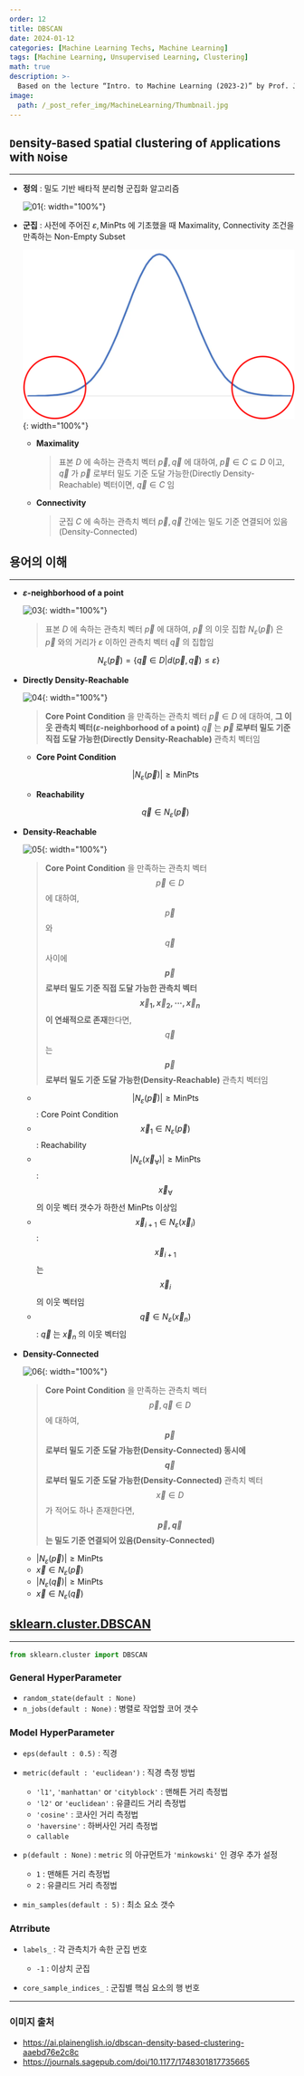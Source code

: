 ```yaml
---
order: 12
title: DBSCAN
date: 2024-01-12
categories: [Machine Learning Techs, Machine Learning]
tags: [Machine Learning, Unsupervised Learning, Clustering]
math: true
description: >-
  Based on the lecture “Intro. to Machine Learning (2023-2)” by Prof. Je Hyuk Lee, Dept. of Data Science, The Grad. School, Kookmin Univ.
image:
  path: /_post_refer_img/MachineLearning/Thumbnail.jpg
---
```


## `D`ensity-`B`ased `S`patial `C`lustering of `A`pplications with `N`oise
-----

- **정의** : 밀도 기반 배타적 분리형 군집화 알고리즘

    ![01](/_post_refer_img/MachineLearning/14-01.png){: width="100%"}

- **군집** : 사전에 주어진 $\varepsilon, \text{MinPts}$ 에 기초했을 때 Maximality, Connectivity 조건을 만족하는 Non-Empty Subset

    ![02](/_post_refer_img/MachineLearning/14-02.png){: width="100%"}

    - **Maximality**

        > 표본 $D$ 에 속하는 관측치 벡터 $\overrightarrow{p}, \overrightarrow{q}$ 에 대하여, $\overrightarrow{p} \in C \subseteq D$ 이고, $\overrightarrow{q}$ 가 $\overrightarrow{p}$ 로부터 밀도 기준 도달 가능한(Directly Density-Reachable) 벡터이면, $\overrightarrow{q} \in C$ 임

    - **Connectivity**

        > 군집 $C$ 에 속하는 관측치 벡터 $\overrightarrow{p}, \overrightarrow{q}$ 간에는 밀도 기준 연결되어 있음(Density-Connected)

## 용어의 이해
-----

- **$\varepsilon$-neighborhood of a point**

    ![03](/_post_refer_img/MachineLearning/14-03.png){: width="100%"}

    > 표본 $D$ 에 속하는 관측치 벡터 $\overrightarrow{p}$ 에 대하여, $\overrightarrow{p}$ 의 이웃 집합 $N_{\varepsilon}(\overrightarrow{p})$ 은 $\overrightarrow{p}$ 와의 거리가 $\varepsilon$ 이하인 관측치 벡터 $\overrightarrow{q}$ 의 집합임

    $$
    N_{\varepsilon}(\overrightarrow{p})
    =\{\overrightarrow{q} \in D \big| d(\overrightarrow{p},\overrightarrow{q}) \le \varepsilon\}
    $$

- **Directly Density-Reachable**

    ![04](/_post_refer_img/MachineLearning/14-04.jpg){: width="100%"}

    > **Core Point Condition** 을 만족하는 관측치 벡터 $\overrightarrow{p} \in D$ 에 대하여, **그 이웃 관측치 벡터($\varepsilon$-neighborhood of a point)** $\overrightarrow{q}$ 는 **$\overrightarrow{p}$ 로부터 밀도 기준 직접 도달 가능한(Directly Density-Reachable)** 관측치 벡터임

    - **Core Point Condition**

        $$
        |N_{\varepsilon}(\overrightarrow{p})| \ge \text{MinPts}
        $$

    - **Reachability**

        $$
        \overrightarrow{q} \in N_{\varepsilon}(\overrightarrow{p})
        $$

- **Density-Reachable**

    ![05](/_post_refer_img/MachineLearning/14-05.jpg){: width="100%"}

    > **Core Point Condition** 을 만족하는 관측치 벡터 $$\overrightarrow{p} \in D$$ 에 대하여, $$\overrightarrow{p}$$ 와 $$\overrightarrow{q}$$ 사이에 **$$\overrightarrow{p}$$ 로부터 밀도 기준 직접 도달 가능한 관측치 벡터 $$\overrightarrow{x}_{1},\overrightarrow{x}_{2},\cdots,\overrightarrow{x}_{n}$$ 이 연쇄적으로 존재**한다면, $$\overrightarrow{q}$$ 는 **$$\overrightarrow{p}$$ 로부터 밀도 기준 도달 가능한(Density-Reachable)** 관측치 벡터임

    - $$\vert N_{\varepsilon}(\overrightarrow{p})\vert \ge \text{MinPts}$$ : Core Point Condition
    - $$\overrightarrow{x}_{1} \in N_{\varepsilon}(\overrightarrow{p})$$ : Reachability
    - $$\vert N_{\varepsilon}(\overrightarrow{x}_{\forall})\vert \ge \text{MinPts}$$ : $$\overrightarrow{x}_{\forall}$$ 의 이웃 벡터 갯수가 하한선 $\text{MinPts}$ 이상임
    - $$\overrightarrow{x}_{i+1} \in N_{\varepsilon}(\overrightarrow{x}_{i})$$ : $$\overrightarrow{x}_{i+1}$$ 는 $$\overrightarrow{x}_{i}$$ 의 이웃 벡터임
    - $$\overrightarrow{q} \in N_{\varepsilon}(\overrightarrow{x}_{n})$$ : $\overrightarrow{q}$ 는 $\overrightarrow{x}_{n}$ 의 이웃 벡터임

- **Density-Connected**

    ![06](/_post_refer_img/MachineLearning/14-06.jpeg){: width="100%"}

    > **Core Point Condition** 을 만족하는 관측치 벡터 $$\overrightarrow{p},\overrightarrow{q} \in D$$ 에 대하여, **$$\overrightarrow{p}$$ 로부터 밀도 기준 도달 가능한(Density-Connected) 동시에 $$\overrightarrow{q}$$ 로부터 밀도 기준 도달 가능한(Density-Connected)** 관측치 벡터 $$\overrightarrow{x} \in D$$ 가 적어도 하나 존재한다면, **$$\overrightarrow{p},\overrightarrow{q}$$ 는 밀도 기준 연결되어 있음(Density-Connected)**

    - $\vert N_{\varepsilon}(\overrightarrow{p})\vert \ge \text{MinPts}$
    - $\overrightarrow{x} \in N_{\varepsilon}(\overrightarrow{p})$
    - $\vert N_{\varepsilon}(\overrightarrow{q})\vert \ge \text{MinPts}$
    - $\overrightarrow{x} \in N_{\varepsilon}(\overrightarrow{q})$

## [sklearn.cluster.DBSCAN](https://scikit-learn.org/stable/modules/generated/sklearn.cluster.DBSCAN.html)
-----

```python
from sklearn.cluster import DBSCAN
```

### General HyperParameter

- `random_state(default : None)`
- `n_jobs(default : None)` : 병렬로 작업할 코어 갯수

### Model HyperParameter

- `eps(default : 0.5)` : 직경

- `metric(default : 'euclidean')` : 직경 측정 방법
    - `'l1'`, `'manhattan'` or `'cityblock'` : 맨해튼 거리 측정법
    - `'l2'` or `'euclidean'` : 유클리드 거리 측정법
    - `'cosine'` : 코사인 거리 측정법
    - `'haversine'` : 하버사인 거리 측정법
    - `callable`

- `p(default : None)` : `metric` 의 아규먼트가 `'minkowski'` 인 경우 추가 설정
    - `1` : 맨해튼 거리 측정법
    - `2` : 유클리드 거리 측정법

- `min_samples(default : 5)` : 최소 요소 갯수

### Atrribute

- `labels_` : 각 관측치가 속한 군집 번호
    - `-1` : 이상치 군집

- `core_sample_indices_` : 군집별 핵심 요소의 행 번호

-----

### 이미지 출처

- https://ai.plainenglish.io/dbscan-density-based-clustering-aaebd76e2c8c
- https://journals.sagepub.com/doi/10.1177/1748301817735665